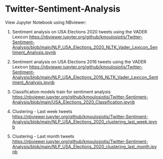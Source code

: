# Twitter-Sentiment-Analysis

View Jupyter Notebook using NBviewer:

1) Sentiment analysis on USA Elections 2020 tweets using the VADER Lexicon
https://nbviewer.jupyter.org/github/kmoulosiotis/Twitter-Sentiment-Analysis/blob/main/NLP_USA_Elections_2020_NLTK_Vader_Lexicon_Sentiment_Analysis.ipynb

2) Sentiment analysis on USA Elections 2016 tweets using the VADER Lexicon
https://nbviewer.jupyter.org/github/kmoulosiotis/Twitter-Sentiment-Analysis/blob/main/NLP_USA_Elections_2016_NLTK_Vader_Lexicon_Sentiment_Analysis.ipynb

3) Classification models train for sentiment analysis
https://nbviewer.jupyter.org/github/kmoulosiotis/Twitter-Sentiment-Analysis/blob/main/USA_Elections_2020_Classification.ipynb

4) Clustering - Last week tweets
https://nbviewer.jupyter.org/github/kmoulosiotis/Twitter-Sentiment-Analysis/blob/main/NLP_USA_Elections_2020_clustering_last_week.ipynb

5) Clustering - Last month tweets
https://nbviewer.jupyter.org/github/kmoulosiotis/Twitter-Sentiment-Analysis/blob/main/NLP_USA_Elections_2020_clustering_last_month.ipynb
